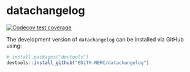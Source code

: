 # datachangelog

<!-- badges: start -->
[![Codecov test coverage](https://codecov.io/gh/EDiTH-NERC/datachangelog/graph/badge.svg)](https://app.codecov.io/gh/EDiTH-NERC/datachangelog)
<!-- badges: end -->

The development version of `datachangelog` can be installed via GitHub using:

```r
# install.packages("devtools")
devtools::install_github("EDiTH-NERC/datachangelog")
```
